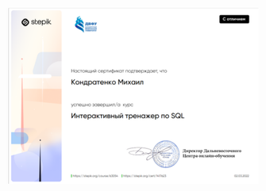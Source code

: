 ![alt text](https://github.com/KondratenkoMS/SQL_learning/blob/main/SQL_course_stepik/2022-03-11_14-19-37.png)
